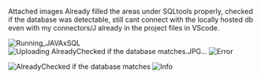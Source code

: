 Attached images
Already filled the areas under SQLtools properly, checked if the database was detectable, still cant connect with the locally hosted db even with my connectors/J already in the project files in VScode. 

![Running_JAVAxSQL](https://github.com/user-attachments/assets/b79b4596-ed03-4a4e-be17-b48b7efc78a8)
![Uploading AlreadyChecked if the database matches.JPG…]()
![Error](https://github.com/user-attachments/assets/7cb5d4cd-0a74-4fa5-ac3a-224b649a9c0a)


![AlreadyChecked if the database matches](https://github.com/user-attachments/assets/9a67ee64-bb3b-406e-aebc-6e7d5fc35395)
![Info](https://github.com/user-attachments/assets/2832f863-94eb-47a9-8b6e-b5c5251dd01d)
